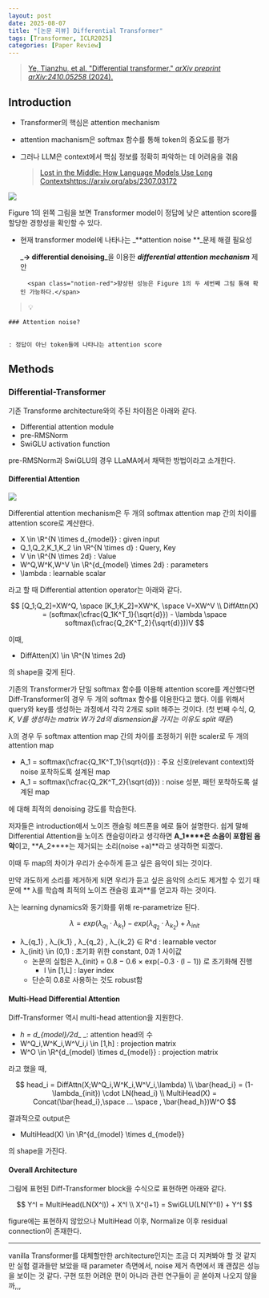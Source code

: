 ```yaml
---
layout: post
date: 2025-08-07
title: "[논문 리뷰] Differential Transformer"
tags: [Transformer, ICLR2025]
categories: [Paper Review]
---
```


> [Ye, Tianzhu, et al. "Differential transformer." ](https://arxiv.org/abs/2410.05258)[_arXiv preprint arXiv:2410.05258_](https://arxiv.org/abs/2410.05258)[ (2024).](https://arxiv.org/abs/2410.05258)



## Introduction

- Transformer의 핵심은 attention mechanism
- attention machanism은 softmax 함수를 통해 token의 중요도를 평가
- 그러나 LLM은 context에서 핵심 정보를 정확히 파악하는 데 어려움을 겪음

	> [Lost in the Middle: How Language Models Use Long Contextshttps://arxiv.org/abs/2307.03172](https://arxiv.org/abs/2307.03172)


![](https://prod-files-secure.s3.us-west-2.amazonaws.com/542b861c-36a8-4051-84e5-8804b6728dba/9083ea56-691a-4752-ae26-47f403431ac8/image.png?X-Amz-Algorithm=AWS4-HMAC-SHA256&X-Amz-Content-Sha256=UNSIGNED-PAYLOAD&X-Amz-Credential=ASIAZI2LB4667ZFZF6YA%2F20250922%2Fus-west-2%2Fs3%2Faws4_request&X-Amz-Date=20250922T180122Z&X-Amz-Expires=3600&X-Amz-Security-Token=IQoJb3JpZ2luX2VjEKn%2F%2F%2F%2F%2F%2F%2F%2F%2F%2FwEaCXVzLXdlc3QtMiJHMEUCIEIbkx5LkyDx4nReurEcMhr%2BGlx2dzOXfOnErR9umxXXAiEAssWTbFktFF%2FB%2BhG7n8dO2%2FnyUq0CG4OMO9t0dTc5T7gq%2FwMIMhAAGgw2Mzc0MjMxODM4MDUiDCvalpIjhgkveHxYtCrcA55R5tXN%2FR0VQbzGXoUQXeNhyd9R%2B17ZjPdjXf6SMJJYOtHY5ldPaQQh8OV%2BhiksGLcQY8aG970rn2OcZ%2B17knlQTYWr7ltnm9z3BiOPoEtH24pgVeWrYipXm8zTzFsKrs8vkYzFk8EAZJATMSNARatp7tSYjpaheouUoz639p1OXDnjUQARCtQG02y5BaL6RK6wT7RUpMg4IklNR63swZmW4WV%2BSTzFeDBds9YvjeP7aOsq%2BsI2BztyqduSrIo6zzu7TXyPrXScOEKmyGQbngzQ5e4L8k6DYyxosa8IpwKDqWfRHSFjxykV2kzK7XD405vy%2BnSKKwy1pTS0QsWUt%2Bxaq0VDmcCTxMRmZHkt2lvSP0H3rS6hPYpwr1RTxurdeBEthhOb2QtymYSw%2BeczMGNND7KDLyhopNm%2Blburf3tS2edSEwOgUo1CfhYjHp%2F1u8pzyw80y3aKb4bBKHcklQfGY0RSvd04ORHkLv6UxGSXipTG%2FcoWzS2zr5bQkJDZvQlS5Dhlg1qcP2wRt8r4DlEmcmogUHIqevPrJhAkMFnu9LMkZyPGGKiJd8EQT2jcVLmPZfrGoxe6dsItDo%2FqisLqSgIBXfyuMgO3NNkMDOKfANxkDI8k522vIHeqMIWCxsYGOqUBi811EeYWFV%2FAkcYxZ4zdBnNu8uUj5UZWpUmmTaEfuUn6%2BOMtPyD61q3FWUSiaQqrwLUyvgX1AA7H9pYEOFMuAalzdFnCQK7RLH%2BRx23EFJ2njg2Ci1tjJiq8Tb3sGR8aVcjnINYUrhvGcrZn3HD9CFeMMh95OnT%2F6uY8QCYu0YA4hd578Az2pQlRO6gbOizjTv%2BOhb3qsMrQU2TUR3aXE2lBkSd1&X-Amz-Signature=c1a348ff6c51d380c208eb1dabba3719d5697efd3fc762ec1267da4b582098f8&X-Amz-SignedHeaders=host&x-amz-checksum-mode=ENABLED&x-id=GetObject)


Figure 1의 왼쪽 그림을 보면 Transformer model이 정답에 낮은 attention score를 할당한 경향성을 확인할 수 있다.

- 현재 transformer model에 나타나는 _**attention noise **_문제 해결 필요성

	_**→ differential denoising**_을 이용한 _**differential attention mechanism**_ 제안


		<span class="notion-red">향상된 성능은 Figure 1의 두 세번째 그림 통해 확인 가능하다.</span>


> 💡 


	### Attention noise?


	: 정답이 아닌 token들에 나타나는 attention score



## Methods



### Differential-Transformer


기존 Transforme architecture와의 주된 차이점은 아래와 같다.

- Differential attention module
- pre-RMSNorm
- SwiGLU activation function

pre-RMSNorm과 SwiGLU의 경우 LLaMA에서 채택한 방법이라고 소개한다.



#### Differential Attention


![](https://prod-files-secure.s3.us-west-2.amazonaws.com/542b861c-36a8-4051-84e5-8804b6728dba/116d70b2-1963-4810-9167-f4c7d8a06e8f/image.png?X-Amz-Algorithm=AWS4-HMAC-SHA256&X-Amz-Content-Sha256=UNSIGNED-PAYLOAD&X-Amz-Credential=ASIAZI2LB4667ZFZF6YA%2F20250922%2Fus-west-2%2Fs3%2Faws4_request&X-Amz-Date=20250922T180122Z&X-Amz-Expires=3600&X-Amz-Security-Token=IQoJb3JpZ2luX2VjEKn%2F%2F%2F%2F%2F%2F%2F%2F%2F%2FwEaCXVzLXdlc3QtMiJHMEUCIEIbkx5LkyDx4nReurEcMhr%2BGlx2dzOXfOnErR9umxXXAiEAssWTbFktFF%2FB%2BhG7n8dO2%2FnyUq0CG4OMO9t0dTc5T7gq%2FwMIMhAAGgw2Mzc0MjMxODM4MDUiDCvalpIjhgkveHxYtCrcA55R5tXN%2FR0VQbzGXoUQXeNhyd9R%2B17ZjPdjXf6SMJJYOtHY5ldPaQQh8OV%2BhiksGLcQY8aG970rn2OcZ%2B17knlQTYWr7ltnm9z3BiOPoEtH24pgVeWrYipXm8zTzFsKrs8vkYzFk8EAZJATMSNARatp7tSYjpaheouUoz639p1OXDnjUQARCtQG02y5BaL6RK6wT7RUpMg4IklNR63swZmW4WV%2BSTzFeDBds9YvjeP7aOsq%2BsI2BztyqduSrIo6zzu7TXyPrXScOEKmyGQbngzQ5e4L8k6DYyxosa8IpwKDqWfRHSFjxykV2kzK7XD405vy%2BnSKKwy1pTS0QsWUt%2Bxaq0VDmcCTxMRmZHkt2lvSP0H3rS6hPYpwr1RTxurdeBEthhOb2QtymYSw%2BeczMGNND7KDLyhopNm%2Blburf3tS2edSEwOgUo1CfhYjHp%2F1u8pzyw80y3aKb4bBKHcklQfGY0RSvd04ORHkLv6UxGSXipTG%2FcoWzS2zr5bQkJDZvQlS5Dhlg1qcP2wRt8r4DlEmcmogUHIqevPrJhAkMFnu9LMkZyPGGKiJd8EQT2jcVLmPZfrGoxe6dsItDo%2FqisLqSgIBXfyuMgO3NNkMDOKfANxkDI8k522vIHeqMIWCxsYGOqUBi811EeYWFV%2FAkcYxZ4zdBnNu8uUj5UZWpUmmTaEfuUn6%2BOMtPyD61q3FWUSiaQqrwLUyvgX1AA7H9pYEOFMuAalzdFnCQK7RLH%2BRx23EFJ2njg2Ci1tjJiq8Tb3sGR8aVcjnINYUrhvGcrZn3HD9CFeMMh95OnT%2F6uY8QCYu0YA4hd578Az2pQlRO6gbOizjTv%2BOhb3qsMrQU2TUR3aXE2lBkSd1&X-Amz-Signature=4007943272944dc8abb620252eb504b838fe86dd39e889e1d3406e6120b90a11&X-Amz-SignedHeaders=host&x-amz-checksum-mode=ENABLED&x-id=GetObject)


Differential attention mechanism은 두 개의 softmax attention map 간의 차이를 attention score로 계산한다.

- X \in \R^{N \times d\_{model}} : given input
- Q\_1,Q\_2,K\_1,K\_2 \in \R^{N \times d} : Query, Key
- V \in \R^{N \times 2d} : Value
- W^Q,W^K,W^V \in \R^{d\_{model} \times 2d} : parameters
- \lambda : learnable scalar

라고 할 때 Differential attention operator는 아래와 같다.


$$
[Q_1;Q_2]=XW^Q, \space [K_1;K_2]=XW^K, \space V=XW^V \\
DiffAttn(X) = (softmax(\cfrac{Q_1K^T_1}{\sqrt{d}}) - \lambda \space softmax(\cfrac{Q_2K^T_2}{\sqrt{d}}))V
$$


이때,

- DiffAtten(X) \in \R^{N \times 2d}

의 shape을 갖게 된다.


기존의 Transformer가 단일 softmax 함수를 이용해 attention score를 계산했다면 Diff-Transformer의 경우 두 개의 softmax 함수를 이용한다고 했다. 이를 위해서 query와 key를 생성하는 과정에서 각각 2개로 split 해주는 것이다. <span class="notion-red">(첫 번째 수식, </span><span class="notion-red">_Q, K, V를 생성하는 matrix W가 2d의 dismension을 가지는 이유도 split 때문_</span><span class="notion-red">)</span>


 λ의 경우 두 softmax attention map 간의 차이를 조정하기 위한 scaler로 두 개의 attention map

- A\_1 = softmax(\cfrac{Q\_1K^T\_1}{\sqrt{d}}) : 주요 신호(relevant context)와 noise 포착하도록 설계된 map
- A\_1 = softmax(\cfrac{Q\_2K^T\_2}{\sqrt{d}}) : noise 성분, 패턴 포착하도록 설계된 map 

에 대해 최적의 denoising 강도를 학습한다.


저자들은 introduction에서 노이즈 캔슬링 헤드폰을 예로 들어 설명한다. 쉽게 말해 Differential Attention을 노이즈 캔슬링이라고 생각하면 **A\_1****은 소음이 포함된 음악**이고, **A\_2****는 제거되는 소리(noise +a)**라고 생각하면 되겠다. 


이때 두 map의 차이가 우리가 순수하게 듣고 싶은 음악이 되는 것이다. 


만약 과도하게 소리를 제거하게 되면 우리가 듣고 싶은 음악의 소리도 제거할 수 있기 때문에 ** λ를 학습해 최적의 노이즈 캔슬링 효과**를 얻고자 하는 것이다.


λ는 learning dynamics와 동기화를 위해 re-parametrize 된다.


$$
\lambda = exp(\lambda_{q_1} \cdot \lambda_{k_1}) - exp(\lambda_{q_2} \cdot \lambda_{k_2}) + \lambda_{init}
$$

- λ\_{q\_1} , λ\_{k\_1} , λ\_{q\_2} , λ\_{k\_2} ∈ R^d : learnable vector
- λ\_{init} \in (0,1) : 초기화 위한 constant, 0과 1 사이값
	- 논문의 실험은 λ\_{init} = 0.8 − 0.6 × exp(−0.3 · (l − 1)) 로 초기화해 진행
		- l \in [1,L] : layer index
	- 단순히 0.8로 사용하는 것도 robust함


#### **Multi-Head Differential Attention**


Diff-Transformer 역시 multi-head attention을 지원한다.

- _h = d\_{model}/2d__ _: attention head의 수
- W^Q\_i,W^K\_i,W^V\_i,i \in [1,h] : projection matrix
- W^O \in \R^{d\_{model} \times d\_{model}} : projection matrix

라고 했을 때,


$$
head_i = DiffAttn(X;W^Q_i,W^K_i,W^V_i,\lambda) \\
\bar{head_i} = (1-\lambda_{init}) \cdot LN(head_i) \\
MultiHead(X) = Concat(\bar{head_i},\space ... \space , \bar{head_h})W^O
$$


결과적으로 output은

- MultiHead(X) \in \R^{d\_{model} \times d\_{model}}

의 shape을 가진다.



#### Overall Architecture


그림에 표현된 Diff-Transformer block을 수식으로 표현하면 아래와 같다.


$$
Y^l = MultiHead(LN(X^l)) + X^l \\
X^{l+1} = SwiGLU(LN(Y^l)) + Y^l
$$


figure에는 표현하지 않았으나 MultiHead 이후, Normalize 이후 residual connection이 존재한다.


---


vanilla Transformer를 대체할만한 architecture인지는 조금 더 지켜봐야 할 것 같지만 실험 결과들만 보았을 때 parameter 측면에서, noise 제거 측면에서 꽤 괜찮은 성능을 보이는 것 같다. 구현 또한 어려운 편이 아니라 관련 연구들이 곧 쏟아져 나오지 않을까,,,

